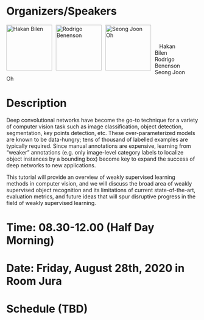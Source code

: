 # Organizers/Speakers
<p float="left">
  <img src="hakan.jpg"
     alt="Hakan Bilen"
     style="float: left; margin-right: 10px;"
     height=120px/>&nbsp;&nbsp;&nbsp;&nbsp;&nbsp;&nbsp;&nbsp;&nbsp;&nbsp;&nbsp;
  <img src="rodrigo.jpg"
     alt="Rodrigo Benenson"
     style="float: left; margin-right: 10px;"
     height=120px/>&nbsp;&nbsp;&nbsp;&nbsp;&nbsp;&nbsp;&nbsp;&nbsp;&nbsp;&nbsp;
 <img src="joon.jpg"
     alt="Seong Joon Oh"
     style="float: left; margin-right: 10px;"
     height=120px/>&nbsp;&nbsp;&nbsp;&nbsp;&nbsp;&nbsp;&nbsp;&nbsp;&nbsp;&nbsp;
</p>


<p float="left">
     &nbsp;&nbsp;&nbsp;Hakan Bilen&nbsp;&nbsp;&nbsp;&nbsp;&nbsp;&nbsp;&nbsp;&nbsp;&nbsp;&nbsp;&nbsp;&nbsp;&nbsp;&nbsp;
     Rodrigo Benenson&nbsp;&nbsp;&nbsp;&nbsp;&nbsp;&nbsp;&nbsp;&nbsp;&nbsp;
     Seong Joon Oh&nbsp;&nbsp;&nbsp;&nbsp;&nbsp;&nbsp;&nbsp;&nbsp;&nbsp;&nbsp;
</p>



# Description
Deep convolutional networks have become the go-to technique for a variety of computer vision task such as image classification, object detection, segmentation, key points detection, etc. These over-parameterized models are known to be data-hungry; tens of thousand of labelled examples are typically required. Since manual annotations are expensive, learning from “weaker” annotations (e.g. only image-level category labels to localize object instances by a bounding box) become key to expand the success of deep networks to new applications.

This tutorial will provide an overview of weakly supervised learning methods in computer vision, and we will discuss the broad area of weakly supervised object recognition and its limitations of current state-of-the-art, evaluation metrics, and future ideas that will spur disruptive progress in the field of weakly supervised learning.

# Time: 08.30-12.00 (Half Day Morning)
# Date: Friday, August 28th, 2020 in Room Jura
# Schedule (TBD)
